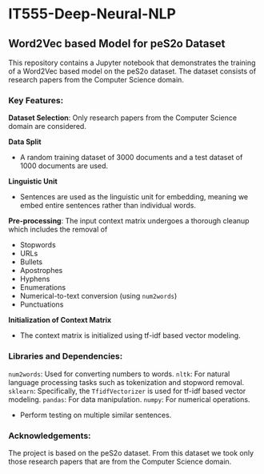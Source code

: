 # IT555-Deep-Neural-NLP
## Word2Vec based Model for peS2o Dataset
This repository contains a Jupyter notebook that demonstrates the training of a Word2Vec based model on the peS2o dataset. The dataset consists of research papers from the Computer Science domain.
### Key Features:

**Dataset Selection**: Only research papers from the Computer Science domain are considered. 

**Data Split**
- A random training dataset of 3000 documents and a test dataset of 1000 documents are used.

**Linguistic Unit**
- Sentences are used as the linguistic unit for embedding, meaning we embed entire sentences rather than individual words.

**Pre-processing**: The input context matrix undergoes a thorough cleanup which includes the removal of  
- Stopwords
- URLs
- Bullets
- Apostrophes
- Hyphens
- Enumerations
- Numerical-to-text conversion (using `num2words`)
- Punctuations
  
**Initialization of Context Matrix**
- The context matrix is initialized using tf-idf based vector modeling.
### Libraries and Dependencies:
`num2words`: Used for converting numbers to words. 
`nltk`: For natural language processing tasks such as tokenization and stopword removal.
`sklearn`: Specifically, the `TfidfVectorizer` is used for tf-idf based vector modeling.
`pandas`: For data manipulation.
`numpy`: For numerical operations.

- Perform testing on multiple similar sentences.

### Acknowledgements:
The project is based on the peS2o dataset. From this dataset we took only those research papers that are from the Computer Science domain.
